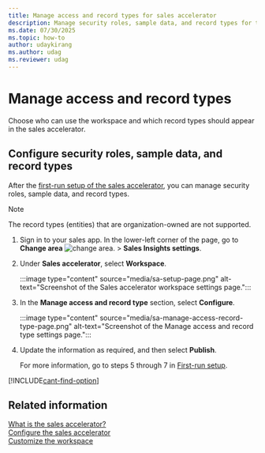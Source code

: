 ```yaml
---
title: Manage access and record types for sales accelerator
description: Manage security roles, sample data, and record types for the Dynamics 365 sales accelerator.
ms.date: 07/30/2025
ms.topic: how-to
author: udaykirang
ms.author: udag
ms.reviewer: udag
---
```


# Manage access and record types

Choose who can use the workspace and which record types should appear in the sales accelerator.

## Configure security roles, sample data, and record types

After the [first-run setup of the sales accelerator](enable-configure-sales-accelerator.md#first-run-setup), you can manage security roles, sample data, and record types.

>[!NOTE]
>The record types (entities) that are organization-owned are not supported.

1. Sign in to your sales app. In the lower-left corner of the page, go to **Change area** ![change area.](media/change-area-icon.png) > **Sales Insights settings**.

1. Under **Sales accelerator**, select **Workspace**.

    :::image type="content" source="media/sa-setup-page.png" alt-text="Screenshot of the Sales accelerator workspace settings page.":::

1. In the **Manage access and record type** section, select **Configure**.

    :::image type="content" source="media/sa-manage-access-record-type-page.png" alt-text="Screenshot of the Manage access and record type settings page.":::

1. Update the information as required, and then select **Publish**.

    For more information, go to steps 5 through 7 in [First-run setup](enable-configure-sales-accelerator.md#first-run-set-up).

[!INCLUDE[cant-find-option](../includes/cant-find-option.md)]

## Related information

[What is the sales accelerator?](sales-accelerator-intro.md)  
[Configure the sales accelerator](enable-configure-sales-accelerator.md)  
[Customize the workspace](customize-workspace-sales-accelerator.md)
